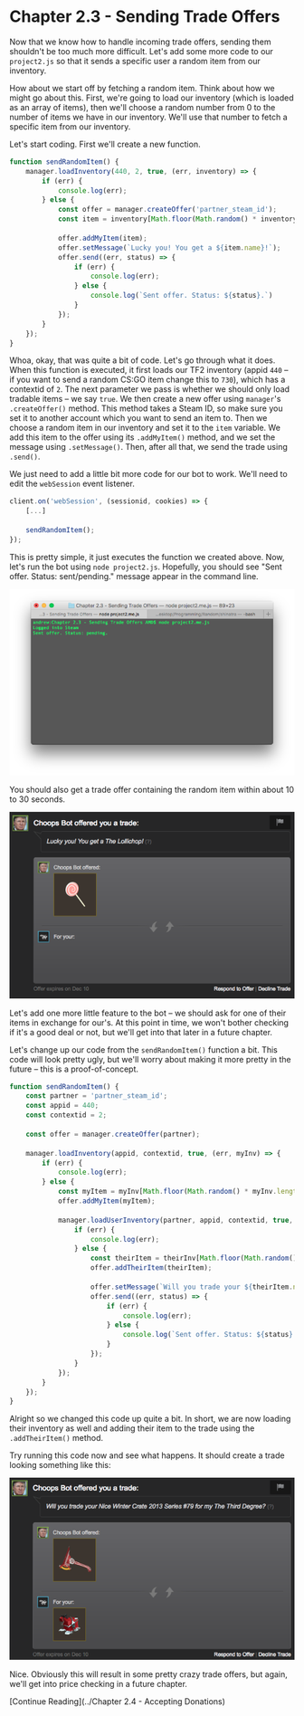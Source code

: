 # Chapter 2.3 - Sending Trade Offers

Now that we know how to handle incoming trade offers, sending them shouldn't
be too much more difficult. Let's add some more code to our `project2.js` so
that it sends a specific user a random item from our inventory.

How about we start off by fetching a random item. Think about how we might go
about this. First, we're going to load our inventory (which is loaded as an
array of items), then we'll choose a random number from 0 to the number of
items we have in our inventory. We'll use that number to fetch a specific item
from our inventory.

Let's start coding. First we'll create a new function.

```js
function sendRandomItem() {
	manager.loadInventory(440, 2, true, (err, inventory) => {
		if (err) {
			console.log(err);
		} else {
			const offer = manager.createOffer('partner_steam_id');
			const item = inventory[Math.floor(Math.random() * inventory.length - 1)];

			offer.addMyItem(item);
			offer.setMessage(`Lucky you! You get a ${item.name}!`);
			offer.send((err, status) => {
				if (err) {
					console.log(err);
				} else {
					console.log(`Sent offer. Status: ${status}.`)
				}
			});
		}
	});
}
```

Whoa, okay, that was quite a bit of code. Let's go through what it does. When
this function is executed, it first loads our TF2 inventory (appid `440` – if
you want to send a random CS:GO item change this to `730`), which has a
contextid of `2`. The next parameter we pass is whether we should only load
tradable items – we say `true`. We then create a new offer using `manager`'s
`.createOffer()` method. This method takes a Steam ID, so make sure you set it
to another account which you want to send an item to. Then we choose a random
item in our inventory and set it to the `item` variable. We add this item to
the offer using its `.addMyItem()` method, and we set the message using
`.setMessage()`. Then, after all that, we send the trade using `.send()`.

We just need to add a little bit more code for our bot to work. We'll need to
edit the `webSession` event listener.

```js
client.on('webSession', (sessionid, cookies) => {
	[...]

	sendRandomItem();
});
```

This is pretty simple, it just executes the function we created above. Now,
let's run the bot using `node project2.js`. Hopefully, you should see "Sent
offer. Status: sent/pending." message appear in the command line.

![console.png](./screenshots/console.png)

You should also get a trade offer containing the random item within about 10 to
30 seconds.

![trade.png](./screenshots/trade.png)

Let's add one more little feature to the bot – we should ask for one of their
items in exchange for our's. At this point in time, we won't bother checking if
it's a good deal or not, but we'll get into that later in a future chapter.

Let's change up our code from the `sendRandomItem()` function a bit. This code
will look pretty ugly, but we'll worry about making it more pretty in the
future – this is a proof-of-concept.

```js
function sendRandomItem() {
	const partner = 'partner_steam_id';
	const appid = 440;
	const contextid = 2;

	const offer = manager.createOffer(partner);

	manager.loadInventory(appid, contextid, true, (err, myInv) => {
		if (err) {
			console.log(err);
		} else {
			const myItem = myInv[Math.floor(Math.random() * myInv.length - 1)];
			offer.addMyItem(myItem);

			manager.loadUserInventory(partner, appid, contextid, true, (err, theirInv) => {
				if (err) {
					console.log(err);
				} else {
					const theirItem = theirInv[Math.floor(Math.random() * theirInv.length - 1)];
					offer.addTheirItem(theirItem);

					offer.setMessage(`Will you trade your ${theirItem.name} for my ${myItem.name}?`);
					offer.send((err, status) => {
						if (err) {
							console.log(err);
						} else {
							console.log(`Sent offer. Status: ${status}.`)
						}
					});
				}
			});
		}
	});
}
```

Alright so we changed this code up quite a bit. In short, we are now loading
their inventory as well and adding their item to the trade using the
`.addTheirItem()` method.

Try running this code now and see what happens. It should create a trade
looking something like this:

![trade2.png](./screenshots/trade2.png)

Nice. Obviously this will result in some pretty crazy trade offers, but again,
we'll get into price checking in a future chapter.

[Continue Reading](../Chapter 2.4 - Accepting Donations)
